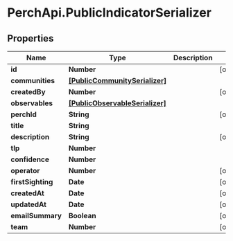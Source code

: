# PerchApi.PublicIndicatorSerializer

## Properties
Name | Type | Description | Notes
------------ | ------------- | ------------- | -------------
**id** | **Number** |  | [optional] 
**communities** | [**[PublicCommunitySerializer]**](PublicCommunitySerializer.md) |  | 
**createdBy** | **Number** |  | [optional] 
**observables** | [**[PublicObservableSerializer]**](PublicObservableSerializer.md) |  | 
**perchId** | **String** |  | [optional] 
**title** | **String** |  | 
**description** | **String** |  | [optional] 
**tlp** | **Number** |  | 
**confidence** | **Number** |  | 
**operator** | **Number** |  | [optional] 
**firstSighting** | **Date** |  | [optional] 
**createdAt** | **Date** |  | [optional] 
**updatedAt** | **Date** |  | [optional] 
**emailSummary** | **Boolean** |  | [optional] 
**team** | **Number** |  | [optional] 


